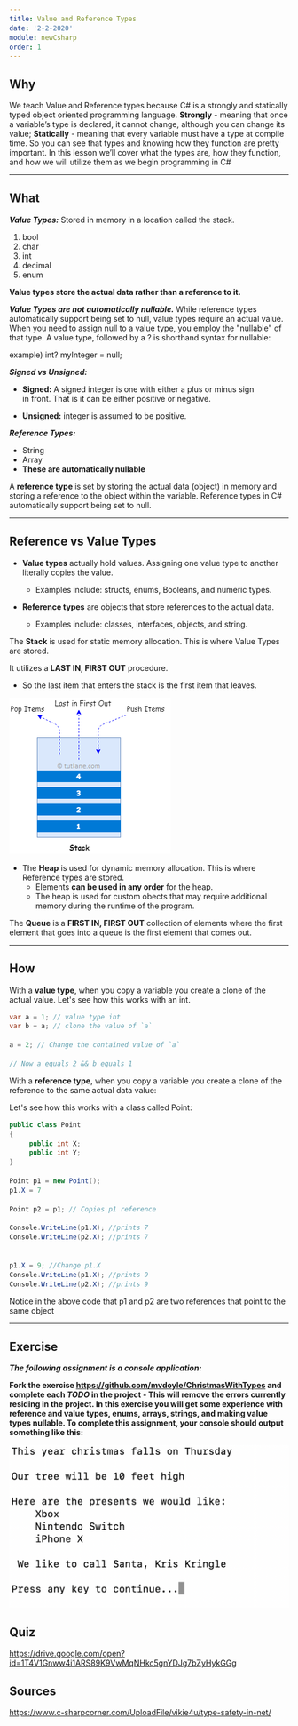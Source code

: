 ```yaml
---
title: Value and Reference Types
date: '2-2-2020'
module: newCsharp
order: 1
---
```


## Why

We teach Value and Reference types because C# is a strongly and statically typed object oriented programming language.  **Strongly** - meaning that once a variable’s type is declared, it cannot change, although you can change its value; **Statically** - meaning that every variable must have a type at compile time.  So you can see that types and knowing how they function are pretty important.  In this lesson we’ll cover what the types are, how they function, and how we will utilize them as we begin programming in C#

---

## What

***Value Types:***
Stored in memory in a location called the stack.

1. bool
2. char
3. int
4. decimal
5. enum

**Value types store the actual data rather than a reference to it.**

***Value Types are not automatically nullable.***  While reference types automatically support being set to null, value types require an actual value. When you need to assign null to a value type, you employ the "nullable" of that type. A value type, followed by a ? is shorthand syntax for nullable:

example) int? myInteger = null;

***Signed vs Unsigned:***

* **Signed:** A signed integer is one with either a plus or minus sign  
in front. That is it can be either positive or negative.

* **Unsigned:** integer is assumed to be positive.

***Reference Types:***

* String
* Array
* **These are automatically nullable**

A **reference type** is set by storing the actual data (object) in memory and storing a reference to the object within the variable. Reference types in C# automatically support being set to null.

---

## Reference vs Value Types

* **Value types** actually hold values. Assigning one value type to another literally copies the value.

  * Examples include: structs, enums, Booleans, and numeric types.

* **Reference types** are objects that store references to the actual data.  

  * Examples include: classes, interfaces, objects, and string.

The **Stack** is used for static memory allocation.  This is where Value Types are stored.

It utilizes a **LAST IN, FIRST OUT** procedure.

* So the last item that enters the stack is the first item that leaves.

![Stack](../images/valueReferenceEx0.png "Stack")

* The **Heap** is used for dynamic memory allocation.  This is where Reference types are stored.
  * Elements **can be used in any order** for the heap.
  * The heap is used for custom obects that may require additional memory during the runtime of the program.

The **Queue** is a **FIRST IN, FIRST OUT** collection of elements where the first element that goes into a queue is the first element that comes out.

---

## How

With a **value type**, when you copy a variable you create a clone of the actual value.
Let's see how this works with an int.

```csharp
var a = 1; // value type int
var b = a; // clone the value of `a`

a = 2; // Change the contained value of `a`

// Now a equals 2 && b equals 1

```

With a **reference type**, when you copy a variable you create a clone of the reference to the same actual data value:

Let's see how this works with a class called Point:

```csharp
public class Point
{
     public int X;
     public int Y;
}

Point p1 = new Point();
p1.X = 7

Point p2 = p1; // Copies p1 reference

Console.WriteLine(p1.X); //prints 7
Console.WriteLine(p2.X); //prints 7


p1.X = 9; //Change p1.X
Console.WriteLine(p1.X); //prints 9
Console.WriteLine(p2.X); //prints 9
```

Notice in the above code that p1 and p2 are two references that point to the same object

---

## Exercise

***The following assignment is a console application:***

**Fork the exercise <https://github.com/mvdoyle/ChristmasWithTypes>  and complete each ***TODO*** in the project - This will remove the errors currently residing in the project.  In this exercise you will get some experience with reference and value types, enums, arrays, strings, and making value types nullable.  To complete this assignment, your console should output something like this:**

![Output](../images/valueReferenceEx1.png "Output")

## Quiz

<https://drive.google.com/open?id=1T4V1Gnww4i1ARS89K9VwMqNHkc5gnYDJg7bZyHykGGg>

## Sources

<https://www.c-sharpcorner.com/UploadFile/vikie4u/type-safety-in-net/>
